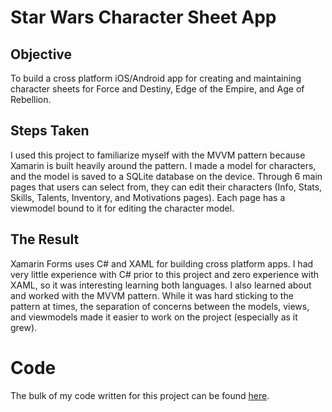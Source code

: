 # Star Wars Character Sheet App

## Objective
To build a cross platform iOS/Android app for creating and maintaining character sheets for Force and Destiny, Edge of the Empire, and Age of Rebellion.

## Steps Taken
I used this project to familiarize myself with the MVVM pattern because Xamarin is built heavily around the pattern. I made a model for characters, and the model is saved to a SQLite database on the device. Through 6 main pages that users can select from, they can edit their characters (Info, Stats, Skills, Talents, Inventory, and Motivations pages). Each page has a viewmodel bound to it for editing the character model.

## The Result
Xamarin Forms uses C# and XAML for building cross platform apps. I had very little experience with C# prior to this project and zero experience with XAML, so it was interesting learning both languages. I also learned about and worked with the MVVM pattern. While it was hard sticking to the pattern at times, the separation of concerns between the models, views, and viewmodels made it easier to work on the project (especially as it grew).

# Code
The bulk of my code written for this project can be found [here](https://github.com/Fmccline/SW-Character-Sheet-App/tree/master/StarWRPG/StarWRPG). 
